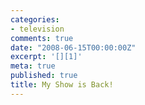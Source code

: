 ```yaml
---
categories:
- television
comments: true
date: "2008-06-15T00:00:00Z"
excerpt: '[][1]'
meta: true
published: true
title: My Show is Back!
---
```


[][1]

 [1]: http://www.youtube.com/v/OyazVH5101A&hl=en "Click here to block this object with Adblock Plus"